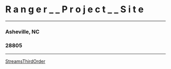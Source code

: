 # R a n g e r _ _ P r o j e c t _ _ S i t e 

------

### Asheville, NC
### 28805

-----

[StreamsThirdOrder](https://waterlevelmedium.github.io/Pyle-SeniorSeminar/)
